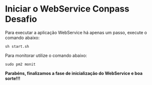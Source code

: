 # Iniciar o WebService Conpass Desafio

Para executar a aplicação WebService há apenas um passo, execute o comando abaixo:

`sh start.sh`

Para monitorar utilize o comando abaixo:

`sudo pm2 monit`

**Parabéns, finalizamos a fase de inicialização do WebService e boa sorte!!!**
